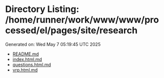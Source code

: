 # Directory Listing: /home/runner/work/www/www/processed/el/pages/site/research
Generated on: Wed May  7 05:19:45 UTC 2025

- [README.md](README.md)
- [index.html.md](index.html.md)
- [questions.html.md](questions.html.md)
- [vrp.html.md](vrp.html.md)
